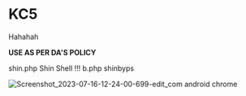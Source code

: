 # KC5

Hahahah

<b>USE AS PER DA'S POLICY</b>


shin.php Shin Shell !!! 
b.php shinbyps

![Screenshot_2023-07-16-12-24-00-699-edit_com android chrome](https://github.com/Jenderal92/KC5/assets/59664965/dba03034-2eb0-4ed3-b8a7-28702782fe71)
